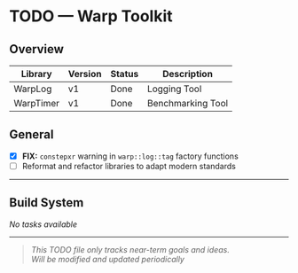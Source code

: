 # TODO — Warp Toolkit

## Overview

|Library  |Version|Status     |Description      |
|---------|-------|-----------|-----------------|
|WarpLog  |v1     |Done       |Logging Tool     |
|WarpTimer|v1     |Done       |Benchmarking Tool|

## General
- [x] **FIX:** `constepxr` warning in `warp::log::tag` factory functions
- [ ] Reformat and refactor libraries to adapt modern standards 

---

## Build System
*No tasks available*

---

> *This TODO file only tracks near-term goals and ideas.  
> Will be modified and updated periodically*